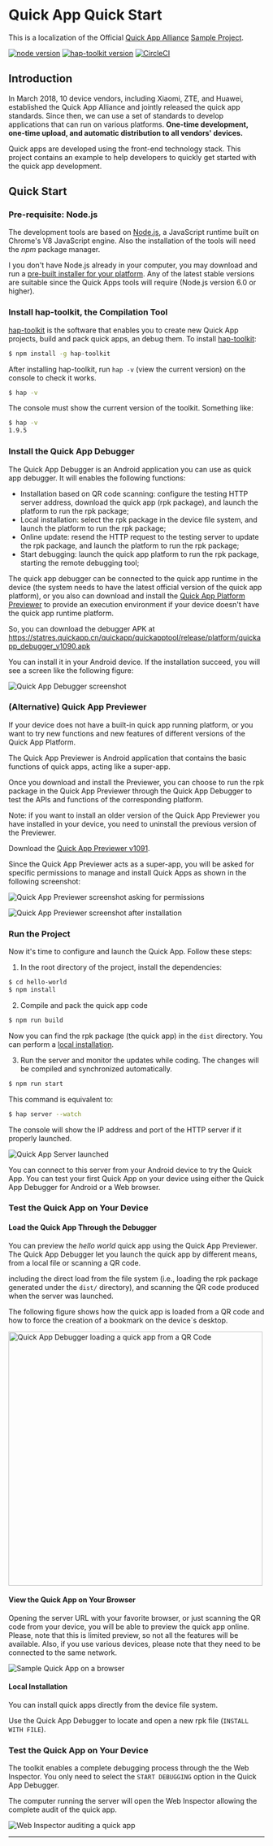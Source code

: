 # Quick App Quick Start

This is a localization of the Official [Quick App Alliance](https://www.quickapp.cn/) [Sample Project](https://github.com/quickappcn/sample).

[![node version][node-image]][node-url]
[![hap-toolkit version][hap-toolkit-image]][hap-toolkit-url]
[![CircleCI](https://circleci.com/gh/quickappcn/sample.svg?style=svg)](https://circleci.com/gh/quickappcn/sample)

[node-image]: https://img.shields.io/badge/node.js-%3E=_8-green.svg?style=flat-square
[node-url]: http://nodejs.org/download/
[hap-toolkit-image]: https://img.shields.io/badge/hap--toolkit-%3E=_0.6-blue.svg
[hap-toolkit-url]: https://www.npmjs.com/package/hap-toolkit

## Introduction

In March 2018, 10 device vendors, including Xiaomi, ZTE, and Huawei, established the Quick App Alliance and jointly released the quick app standards.
Since then, we can use a set of standards to develop applications that can run on various platforms. __One-time development, one-time upload, and automatic distribution to all vendors' devices.__

Quick apps are developed using the front-end technology stack. This project contains an example to help developers to quickly get started with the quick app development.

<!--
## Documents and Communities

- [Official Website & Documentation] (https://www.quickapp.cn/)
- [Developer Forum] (https://bbs.quickapp.cn/)
- [issues](https://github.com/quickappcn/issues/issues)
-->

## Quick Start

### Pre-requisite: Node.js

The development tools are based on [Node.js](https://nodejs.org), a JavaScript runtime built on Chrome's V8 JavaScript engine. Also the installation of the tools will need the _npm_ package manager. 

I you don't have Node.js already in your computer, you may download and run a [pre-built installer for your platform](https://nodejs.org/en/download/). Any of the latest stable versions are suitable since the Quick Apps tools will require (Node.js version 6.0 or higher).

### Install hap-toolkit, the Compilation Tool

[hap-toolkit](https://www.npmjs.com/package/hap-toolkit) is the software that enables you to create new Quick App projects, build and pack quick apps, an debug them. To install [hap-toolkit](https://www.npmjs.com/package/hap-toolkit):

```bash
$ npm install -g hap-toolkit
```

After installing hap-toolkit, run `hap -v` (view the current version) on the console to check it works.

```bash
$ hap -v
```
The console must show the current version of the toolkit. Something like:

```bash
$ hap -v
1.9.5
```

### Install the Quick App Debugger

The Quick App Debugger is an Android application you can use as quick app debugger. It will enables the following functions:

- Installation based on QR code scanning: configure the testing HTTP server address, download the quick app (rpk package), and launch the platform to run the rpk package;
- Local installation: select the rpk package in the device file system, and launch the platform to run the rpk package;
- Online update: resend the HTTP request to the testing server to update the rpk package, and launch the platform to run the rpk package;
- Start debugging: launch the quick app platform to run the rpk package, starting the remote debugging tool;

The quick app debugger can be connected to the quick app runtime in the device (the system needs to have the latest official version of the quick app platform), or you also can download and install the [Quick App Platform Previewer](#alternative-quick-app-previewer) to provide an execution environment if your device doesn't have the quick app runtime platform.

So, you can download the debugger APK at https://statres.quickapp.cn/quickapp/quickapptool/release/platform/quickapp_debugger_v1090.apk

You can install it in your Android device. If the installation succeed, you will see a screen like the following figure:

![Quick App Debugger screenshot](./images/debugger_main.jpg)


### (Alternative) Quick App Previewer

If your device does not have a built-in quick app running platform, or you want to try new functions and new features of different versions of the Quick App Platform.

The Quick App Previewer is Android application that contains the basic functions of quick apps, acting like a super-app. 

Once you download and install the Previewer, you can choose to run the rpk package in the Quick App Previewer through the Quick App Debugger to test the APIs and functions of the corresponding platform.

Note: if you want to install an older version of the Quick App Previewer you have installed in your device, you need to uninstall the previous version of the Previewer.

Download the [Quick App Previewer v1091](https://statres.quickapp.cn/quickapp/quickapptool/release/platform/quickapp_platform_preview_release_v1091.apk). 

Since the Quick App Previewer acts as a super-app, you will be asked for specific permissions to manage and install Quick Apps as shown in the following screenshot:

![Quick App Previewer screenshot asking for permissions](./images/preview_install_permission.jpg)

![Quick App Previewer screenshot after installation](./images/preview_install_permission.jpg)


### Run the Project

Now it's time to configure and launch the Quick App. Follow these steps:  

1. In the root directory of the project, install the dependencies:
```bash
$ cd hello-world
$ npm install
```

2. Compile and pack the quick app code
```bash
$ npm run build
```
Now you can find the rpk package (the quick app) in the `dist` directory. You can perform a [local installation](#local-installation).


3. Run the server and monitor the updates while coding. The changes will be compiled and synchronized automatically. 
```bash
$ npm run start
```

This command is equivalent to:

```bash
$ hap server --watch
```

The console will show the IP address and port of the HTTP server if it properly launched.

![Quick App Server launched](./images/server.png)

You can connect to this server from your Android device to try the Quick App. You can test your first Quick App on your device using either the Quick App Debugger for Android or a Web browser.


### Test the Quick App on Your Device

#### Load the Quick App Through the Debugger

You can preview the _hello world_ quick app using the Quick App Previewer. The Quick App Debugger let you launch the quick app by different means, from a local file or scanning a QR code.

including the direct load from the file system (i.e., loading the rpk package generated under the `dist/` directory), and scanning the QR code produced when the server was launched.

The following figure shows how the quick app is loaded from a QR code and how to force the creation of a bookmark on the device´s desktop.

<img alt="Quick App Debugger loading a quick app from a QR Code" src="./images/debugger.gif" height="500">

#### View the Quick App on Your Browser

Opening the server URL with your favorite browser, or just scanning the QR code from your device, you will be able to preview the quick app online. Please, note that this is limited preview, so not all the features will be available. Also, if you use various devices, please note that they need to be connected to the same network.

![Sample Quick App on a browser](/images/hello-world.jpg)


#### Local Installation

You can install quick apps directly from the device file system.

Use the Quick App Debugger to locate and open a new rpk file (`INSTALL WITH FILE`). 


### Test the Quick App on Your Device

The toolkit enables a complete debugging process through the the Web Inspector. You only need to select the `START DEBUGGING` option in the Quick App Debugger. 

The computer running the server will open the Web Inspector allowing the complete audit of the quick app.

![Web Inspector auditing a quick app](/images/inspector.png)

---
